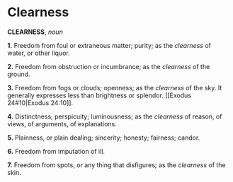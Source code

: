 # Clearness

**CLEARNESS**, _noun_

**1.** Freedom from foul or extraneous matter; purity; as the _clearness_ of water, or other liquor.

**2.** Freedom from obstruction or incumbrance; as the _clearness_ of the ground.

**3.** Freedom from fogs or clouds; openness; as the _clearness_ of the sky. It generally expresses less than brightness or splendor. [[Exodus 24#10|Exodus 24:10]].

**4.** Distinctness; perspicuity; luminousness; as the _clearness_ of reason, of views, of arguments, of explanations.

**5.** Plainness, or plain dealing; sincerity; honesty; fairness; candor.

**6.** Freedom from imputation of ill.

**7.** Freedom from spots, or any thing that disfigures; as the _clearness_ of the skin.